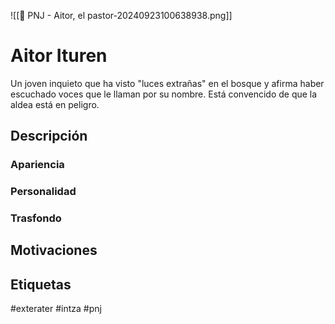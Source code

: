 ![[👤 PNJ - Aitor, el pastor-20240923100638938.png]]
# Aitor Ituren
 Un joven inquieto que ha visto "luces extrañas" en el bosque y afirma haber escuchado voces que le llaman por su nombre. Está convencido de que la aldea está en peligro.

## Descripción
### Apariencia 

### Personalidad 

### Trasfondo 



## Motivaciones

## Etiquetas
#exterater #intza #pnj 
